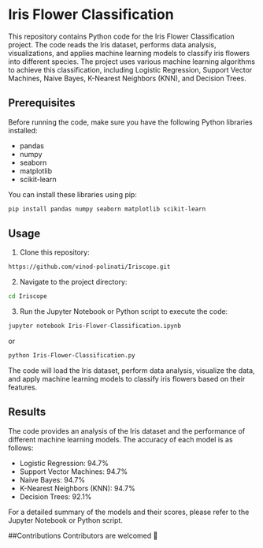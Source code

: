 # Iris Flower Classification

This repository contains Python code for the Iris Flower Classification project. The code reads the Iris dataset, performs data analysis, visualizations, and applies machine learning models to classify iris flowers into different species. The project uses various machine learning algorithms to achieve this classification, including Logistic Regression, Support Vector Machines, Naive Bayes, K-Nearest Neighbors (KNN), and Decision Trees.

## Prerequisites

Before running the code, make sure you have the following Python libraries installed:

- pandas
- numpy
- seaborn
- matplotlib
- scikit-learn

You can install these libraries using pip:

```bash
pip install pandas numpy seaborn matplotlib scikit-learn
```

## Usage

1. Clone this repository:

```bash
https://github.com/vinod-polinati/Iriscope.git
```

2. Navigate to the project directory:

```bash
cd Iriscope
```

3. Run the Jupyter Notebook or Python script to execute the code:

```bash
jupyter notebook Iris-Flower-Classification.ipynb
```

or

```bash
python Iris-Flower-Classification.py
```

The code will load the Iris dataset, perform data analysis, visualize the data, and apply machine learning models to classify iris flowers based on their features.

## Results

The code provides an analysis of the Iris dataset and the performance of different machine learning models. The accuracy of each model is as follows:

- Logistic Regression: 94.7%
- Support Vector Machines: 94.7%
- Naive Bayes: 94.7%
- K-Nearest Neighbors (KNN): 94.7%
- Decision Trees: 92.1%

For a detailed summary of the models and their scores, please refer to the Jupyter Notebook or Python script.

##Contributions
Contributors are welcomed 🫶
